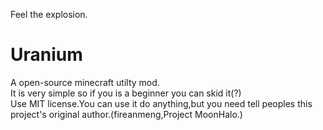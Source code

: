 Feel the explosion.  
# Uranium
A open-source minecraft utilty mod.   
It is very simple so if you is a beginner you can skid it(?)  
Use MIT license.You can use it do anything,but you need tell peoples this project's original author.(fireanmeng,Project MoonHalo.)
